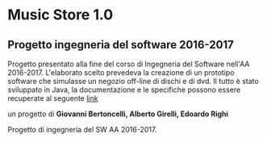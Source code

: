 <h1> Music Store 1.0 </h1>
<h2> Progetto ingegneria del software 2016-2017</h2>
Progetto presentato alla fine del corso di Ingegneria del Software nell'AA 2016-2017.
L'elaborato scelto prevedeva la creazione di un prototipo software che simulasse un
negozio off-line di dischi e di dvd.
Il tutto è stato sviluppato in Java, la documentazione e le specifiche possono essere recuperate
al seguente <a href="http:\\github.com"> link </a>

un progetto di <b> Giovanni Bertoncelli, Alberto Girelli, Edoardo Righi </b>

Progetto di ingegneria del SW AA 2016-2017.
